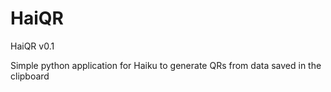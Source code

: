 # HaiQR
HaiQR v0.1

Simple python application for Haiku to generate QRs from data saved in the clipboard
